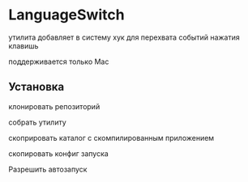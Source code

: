 # LanguageSwitch

утилита добавляет в систему хук для перехвата событий нажатия клавишь

поддерживается только Mac

## Установка

клонировать репозиторий

собрать утилиту


скоприровать каталог с скомпилированным приложением

скопировать конфиг запуска 

Разрешить автозапуск


